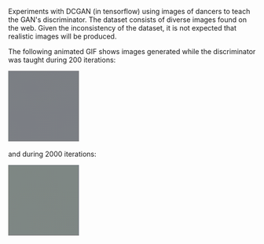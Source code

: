 Experiments with DCGAN (in tensorflow) using images of dancers to teach the GAN's discriminator.
The dataset consists of diverse images found on the web. Given the inconsistency of the dataset, it is not expected that realistic images will be produced.

The following animated GIF shows images generated while the discriminator was taught during 200 iterations:

![Animated gif](output/single.gif)

and during 2000 iterations:

![Animated gif](output/single_2000.gif)